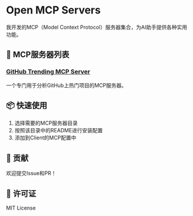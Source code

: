 # Open MCP Servers

我开发的MCP（Model Context Protocol）服务器集合，为AI助手提供各种实用功能。

## 🚀 MCP服务器列表

### [GitHub Trending MCP Server](./fetch_github_trending/)
一个专门用于分析GitHub上热门项目的MCP服务器。

## 📦 快速使用

1. 选择需要的MCP服务器目录
2. 按照该目录中的README进行安装配置
3. 添加到Client的MCP配置中

## 🤝 贡献

欢迎提交Issue和PR！

## 📄 许可证

MIT License
